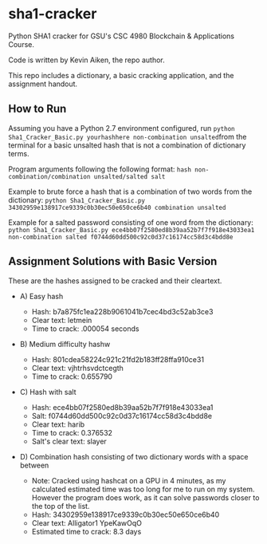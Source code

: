 # sha1-cracker
Python SHA1 cracker for GSU's CSC 4980 Blockchain & Applications Course. 

Code is written by Kevin Aiken, the repo author.

This repo includes a dictionary, a basic cracking application, and the assignment handout.

## How to Run

Assuming you have a Python 2.7 environment configured, run `python Sha1_Cracker_Basic.py yourhashhere non-combination unsalted`from the 
terminal for a basic unsalted hash that is not a combination of dictionary terms. 

Program arguments following the following format: `hash non-combination/combination unsalted/salted salt`

Example to brute force a hash that is a combination of two words from the dictionary: `python Sha1_Cracker_Basic.py 34302959e138917ce9339c0b30ec50e650ce6b40 combination unsalted`

Example for a salted password consisting of one word from the dictionary: `python Sha1_Cracker_Basic.py ece4bb07f2580ed8b39aa52b7f7f918e43033ea1 non-combination salted f0744d60dd500c92c0d37c16174cc58d3c4bdd8e`

## Assignment Solutions with Basic Version

These are the hashes assigned to be cracked and their cleartext.

- A) Easy hash
  - Hash: b7a875fc1ea228b9061041b7cec4bd3c52ab3ce3
  - Clear text: letmein
  - Time to crack: .000054 seconds

- B) Medium difficulty hashw
  - Hash: 801cdea58224c921c21fd2b183ff28ffa910ce31
  - Clear text: vjhtrhsvdctcegth
  - Time to crack: 0.655790

- C) Hash with salt
  - Hash: ece4bb07f2580ed8b39aa52b7f7f918e43033ea1
  - Salt: f0744d60dd500c92c0d37c16174cc58d3c4bdd8e
  - Clear text: harib
  - Time to crack: 0.376532
  - Salt's clear text: slayer

- D) Combination hash consisting of two dictionary words with a space between
  - Note: Cracked using hashcat on a GPU in 4 minutes, as my calculated estimated time was too 
  long for me to run on my system. However the program does work, as it can solve passwords closer to the top of the list.
  - Hash: 34302959e138917ce9339c0b30ec50e650ce6b40
  - Clear text: Alligator1 YpeKawOqO
  - Estimated time to crack: 8.3 days
  
